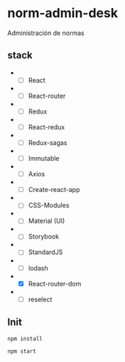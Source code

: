 # norm-admin-desk
Administración de  normas

## stack
* *[ ] React
* *[ ] React-router
* *[ ] Redux
* *[ ] React-redux
* *[ ] Redux-sagas
* *[ ] Immutable
* *[ ] Axios
* *[ ] Create-react-app
* *[ ] CSS-Modules
* *[ ] Material (UI)
* *[ ] Storybook
* *[ ] StandardJS
* *[ ] lodash
* *[x] React-router-dom
* *[ ] reselect

## Init

`npm install`

`npm start`
